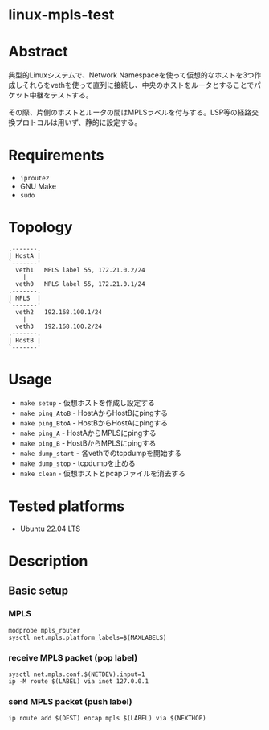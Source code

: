linux-mpls-test
===============

# Abstract

典型的Linuxシステムで、Network Namespaceを使って仮想的なホストを3つ作成しそれらをvethを使って直列に接続し、中央のホストをルータとすることでパケット中継をテストする。

その際、片側のホストとルータの間はMPLSラベルを付与する。LSP等の経路交換プロトコルは用いず、静的に設定する。

# Requirements

 - `iproute2`
 - GNU Make
 - `sudo`

# Topology

```
.-------.               
| HostA |
`-------'         
  veth1   MPLS label 55, 172.21.0.2/24
    |
  veth0   MPLS label 55, 172.21.0.1/24
.-------.
| MPLS  |
`-------'
  veth2   192.168.100.1/24
    |
  veth3   192.168.100.2/24
.-------.
| HostB |
`-------'

```

# Usage

- `make setup` - 仮想ホストを作成し設定する
- `make ping_AtoB` - HostAからHostBにpingする
- `make ping_BtoA` - HostBからHostAにpingする
- `make ping_A` - HostAからMPLSにpingする
- `make ping_B` - HostBからMPLSにpingする
- `make dump_start` - 各vethでのtcpdumpを開始する
- `make dump_stop` - tcpdumpを止める
- `make clean` - 仮想ホストとpcapファイルを消去する

# Tested platforms

- Ubuntu 22.04 LTS

# Description

## Basic setup

### MPLS

```
modprobe mpls_router
sysctl net.mpls.platform_labels=$(MAXLABELS)
```

### receive MPLS packet (pop label)

```
sysctl net.mpls.conf.$(NETDEV).input=1
ip -M route $(LABEL) via inet 127.0.0.1
```

### send MPLS packet (push label)

```
ip route add $(DEST) encap mpls $(LABEL) via $(NEXTHOP)
```
